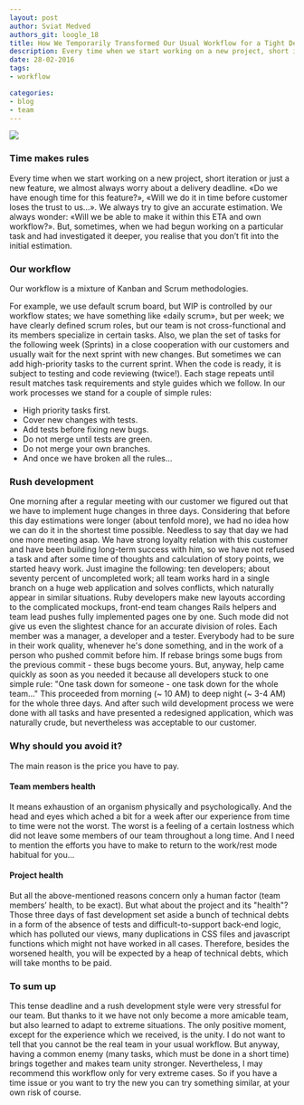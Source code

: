 ```yaml
---
layout: post
author: Sviat Medved
authors_git: loogle_18
title: How We Temporarily Transformed Our Usual Workflow for a Tight Deadline
description: Every time when we start working on a new project, short iteration or just a new feature, we almost always worry about a delivery deadline.
date: 28-02-2016
tags:
- workflow

categories:
- blog
- team
---
```


<img src="https://cloud.githubusercontent.com/assets/5908100/12643922/e1c391ea-c5c7-11e5-9ee9-5767cfa03ab9.jpg" class="left" style="margin-right: 1em;" />

### Time makes rules

Every time when we start working on a new project, short iteration or just a new feature, we almost always worry about a delivery deadline. «Do we have enough time for this feature?», «Will we do it in time before customer loses the trust to us...». We always try to give an accurate estimation. We always wonder: «Will we be able to make it within this ETA and own workflow?». But, sometimes, when we had begun working on a particular task and had investigated it deeper, you realise that you don’t fit into the initial estimation.

<!--cut-->

### Our workflow

Our workflow is a mixture of Kanban and Scrum methodologies.

For example, we use default scrum board, but WIP is controlled by our workflow states; we have something like «daily scrum», but per week; we have clearly defined scrum roles, but our team is not cross-functional and its members specialize in certain tasks. Also, we plan the set of tasks for the following week (Sprints) in a close cooperation with our customers and usually wait for the next sprint with new changes. But sometimes we can add high-priority tasks to the current sprint. When the code is ready, it is subject to testing and code reviewing (twice!). Each stage repeats until result matches task requirements and style guides which we follow. In our work processes we stand for a couple of simple rules:

 - High priority tasks first.
 - Cover new changes with tests.
 - Add tests before fixing new bugs.
 - Do not merge until tests are green.
 - Do not merge your own branches.
 - And once we have broken all the rules...

### Rush development
One morning after a regular meeting with our customer we figured out that we have to implement huge changes in three days. Considering that before this day estimations were longer (about tenfold more), we had no idea how we can do it in the shortest time possible. Needless to say that day we had one more meeting asap. We have strong loyalty relation with this customer and have been building long-term success with him, so we have not refused a task and after some time of thoughts and calculation of story points, we started heavy work.
Just imagine the following: ten developers; about seventy percent of uncompleted work; all team works hard in a single branch on a huge web application and solves conflicts, which naturally appear in similar situations.
Ruby developers make new layouts according to the complicated mockups, front-end team changes Rails helpers and team lead pushes fully implemented pages one by one. Such mode did not give us even the slightest chance for an accurate division of roles. Each member was a manager, a developer and a tester. Everybody had to be sure in their work quality, whenever he's done something, and in the work of a person who pushed commit before him. If rebase brings some bugs from the previous commit - these bugs become yours. But, anyway, help came quickly as soon as you needed it because all developers stuck to one simple rule: "One task down for someone - one task down for the whole team..."
This proceeded from morning (~ 10 AM) to deep night (~ 3-4 AM) for the whole three days. And after such wild development process we were done with all tasks and have presented a redesigned application, which was naturally crude, but nevertheless was acceptable to our customer.

### Why should you avoid it?
The main reason is the price you have to pay.

#### Team members health
It means exhaustion of an organism physically and psychologically. And the head and eyes which ached a bit for a week after our experience from time to time were not the worst. The worst is a feeling of a certain lostness which did not leave some members of our team throughout a long time. And I need to mention the efforts you have to make to return to the work/rest mode habitual for you...

#### Project health
But all the above-mentioned reasons concern only a human factor (team members’ health, to be exact). But what about the project and its "health"? Those three days of fast development set aside a bunch of technical debts in a form of the absence of tests and difficult-to-support back-end logic, which has polluted our views, many duplications in CSS files and javascript functions which might not have worked in all cases. Therefore, besides the worsened health, you will be expected by a heap of technical debts, which will take months to be paid.

### To sum up
This tense deadline and a rush development style were very stressful for our team.
But thanks to it we have not only become a more amicable team, but also learned to adapt to extreme situations. The only positive moment, except for the experience which we received, is the unity. I do not want to tell that you cannot be the real team in your usual workflow. But anyway, having a common enemy (many tasks, which must be done in a short time) brings together and makes team unity stronger.
Nevertheless, I may recommend this workflow only for very extreme cases. So if you have a time issue or you want to try the new you can try something similar, at your own risk of course.
